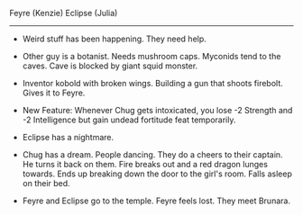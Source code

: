 Feyre (Kenzie)
Eclipse (Julia)

---
- Weird stuff has been happening. They need help.
- Other guy is a botanist. Needs mushroom caps. Myconids tend to the caves. Cave is blocked by giant squid monster.

- Inventor kobold with broken wings. Building a gun that shoots firebolt. Gives it to Feyre.

- New Feature: Whenever Chug gets intoxicated, you lose -2 Strength and -2 Intelligence but gain undead fortitude feat temporarily.

- Eclipse has a nightmare.
- Chug has a dream. People dancing. They do a cheers to their captain. He turns it back on them. Fire breaks out and a red dragon lunges towards. Ends up breaking down the door to the girl's room. Falls asleep on their bed.

- Feyre and Eclipse go to the temple. Feyre feels lost. They meet Brunara.